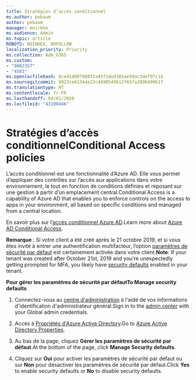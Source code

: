 ```yaml
---
title: Stratégies d’accès conditionnel
ms.author: pebaum
author: pebaum
manager: mnirkhe
ms.audience: Admin
ms.topic: article
ROBOTS: NOINDEX, NOFOLLOW
localization_priority: Priority
ms.collection: Adm_O365
ms.custom:
- "9002357"
- "4583"
ms.openlocfilehash: 8ce41d007988f2a45f1ded385ae50ac3def97c1b
ms.sourcegitcommit: 9923ce61344e22c4490549b12f65fa2896490b1f
ms.translationtype: HT
ms.contentlocale: fr-FR
ms.lasthandoff: 04/01/2020
ms.locfileid: "43100446"
---
```

# <a name="conditional-access-policies"></a><span data-ttu-id="08a9b-102">Stratégies d’accès conditionnel</span><span class="sxs-lookup"><span data-stu-id="08a9b-102">Conditional Access policies</span></span>

<span data-ttu-id="08a9b-103">L’accès conditionnel est une fonctionnalité d’Azure AD. Elle vous permet d’appliquer des contrôles sur l’accès aux applications dans votre environnement, le tout en fonction de conditions définies et reposant sur une gestion à partir d’un emplacement central.</span><span class="sxs-lookup"><span data-stu-id="08a9b-103">Conditional Access is a capability of Azure AD that enables you to enforce controls on the access to apps in your environment, all based on specific conditions and managed from a central location.</span></span>

<span data-ttu-id="08a9b-104">En savoir plus sur l’[accès conditionnel Azure AD](https://docs.microsoft.com/azure/active-directory/conditional-access/).</span><span class="sxs-lookup"><span data-stu-id="08a9b-104">Learn more about [Azure AD Conditional Access](https://docs.microsoft.com/azure/active-directory/conditional-access/).</span></span>  

<span data-ttu-id="08a9b-105">**Remarque** : Si votre client a été créé après le 21 octobre 2019, et si vous êtes invité à entrer une authentification multifacteur, l’option [paramètres de sécurité par défaut](http://aka.ms/securitydefaults) est certainement activée dans votre client.</span><span class="sxs-lookup"><span data-stu-id="08a9b-105">**Note**: If your tenant was created after October 21st, 2019 and you're unexpectedly getting prompted for MFA, you likely have [security defaults](http://aka.ms/securitydefaults) enabled in your tenant.</span></span>

<span data-ttu-id="08a9b-106">**Pour gérer les paramètres de sécurité par défaut**</span><span class="sxs-lookup"><span data-stu-id="08a9b-106">**To Manage security defaults**</span></span>

1. <span data-ttu-id="08a9b-107">Connectez-vous au [centre d'administration](https://go.microsoft.com/fwlink/p/?linkid=834822) à l'aide de vos informations d'identification d'administrateur général.</span><span class="sxs-lookup"><span data-stu-id="08a9b-107">Sign in to the [admin center](https://go.microsoft.com/fwlink/p/?linkid=834822) with your Global admin credentials.</span></span>

2. <span data-ttu-id="08a9b-108">Accès à [Propriétés d'Azure Active Directory](https://portal.azure.com/#blade/Microsoft_AAD_IAM/ActiveDirectoryMenuBlade/Properties).</span><span class="sxs-lookup"><span data-stu-id="08a9b-108">Go to [Azure Active Directory Properties](https://portal.azure.com/#blade/Microsoft_AAD_IAM/ActiveDirectoryMenuBlade/Properties).</span></span>

3. <span data-ttu-id="08a9b-109">Au bas de la page, cliquez **Gérer les paramètres de sécurité par défaut**.</span><span class="sxs-lookup"><span data-stu-id="08a9b-109">At the bottom of the page, click **Manage Security defaults**.</span></span>

4. <span data-ttu-id="08a9b-110">Cliquez sur **Oui** pour activer les paramètres de sécurité par défaut ou sur **Non** pour désactiver les paramètres de sécurité par défaut.</span><span class="sxs-lookup"><span data-stu-id="08a9b-110">Click **Yes** to enable security defaults or **No** to disable security defaults.</span></span>
